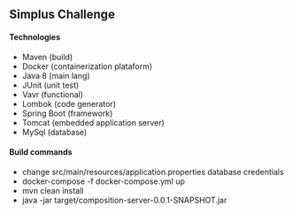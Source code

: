 ## Simplus Challenge

#### Technologies
 - Maven (build)
 - Docker (containerization plataform)
 - Java 8 (main lang)
 - JUnit (unit test)
 - Vavr (functional)
 - Lombok (code generator)
 - Spring Boot (framework)
 - Tomcat (embedded application server)
 - MySql (database)

#### Build commands
 - change src/main/resources/application.properties database credentials
 - docker-compose -f docker-compose.yml up
 - mvn clean install
 - java -jar target/composition-server-0.0.1-SNAPSHOT.jar

